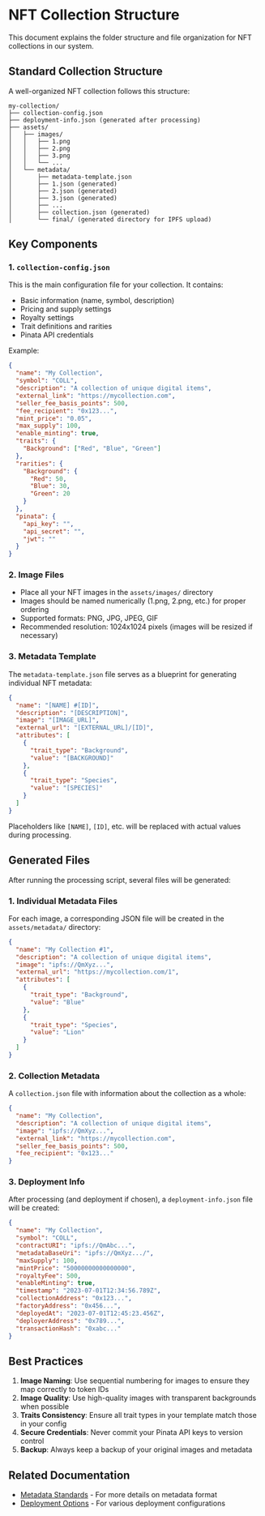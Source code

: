 # NFT Collection Structure

This document explains the folder structure and file organization for NFT collections in our system.

## Standard Collection Structure

A well-organized NFT collection follows this structure:

```
my-collection/
├── collection-config.json
├── deployment-info.json (generated after processing)
├── assets/
│   ├── images/
│   │   ├── 1.png
│   │   ├── 2.png
│   │   ├── 3.png
│   │   └── ...
│   └── metadata/
│       ├── metadata-template.json
│       ├── 1.json (generated)
│       ├── 2.json (generated)
│       ├── 3.json (generated)
│       ├── ...
│       ├── collection.json (generated)
│       └── final/ (generated directory for IPFS upload)
```

## Key Components

### 1. `collection-config.json`

This is the main configuration file for your collection. It contains:

- Basic information (name, symbol, description)
- Pricing and supply settings
- Royalty settings
- Trait definitions and rarities
- Pinata API credentials

Example:

```json
{
  "name": "My Collection",
  "symbol": "COLL",
  "description": "A collection of unique digital items",
  "external_link": "https://mycollection.com",
  "seller_fee_basis_points": 500,
  "fee_recipient": "0x123...",
  "mint_price": "0.05",
  "max_supply": 100,
  "enable_minting": true,
  "traits": {
    "Background": ["Red", "Blue", "Green"]
  },
  "rarities": {
    "Background": {
      "Red": 50,
      "Blue": 30,
      "Green": 20
    }
  },
  "pinata": {
    "api_key": "",
    "api_secret": "",
    "jwt": ""
  }
}
```

### 2. Image Files

- Place all your NFT images in the `assets/images/` directory
- Images should be named numerically (1.png, 2.png, etc.) for proper ordering
- Supported formats: PNG, JPG, JPEG, GIF
- Recommended resolution: 1024x1024 pixels (images will be resized if necessary)

### 3. Metadata Template

The `metadata-template.json` file serves as a blueprint for generating individual NFT metadata:

```json
{
  "name": "[NAME] #[ID]",
  "description": "[DESCRIPTION]",
  "image": "[IMAGE_URL]",
  "external_url": "[EXTERNAL_URL]/[ID]",
  "attributes": [
    {
      "trait_type": "Background",
      "value": "[BACKGROUND]"
    },
    {
      "trait_type": "Species",
      "value": "[SPECIES]"
    }
  ]
}
```

Placeholders like `[NAME]`, `[ID]`, etc. will be replaced with actual values during processing.

## Generated Files

After running the processing script, several files will be generated:

### 1. Individual Metadata Files

For each image, a corresponding JSON file will be created in the `assets/metadata/` directory:

```json
{
  "name": "My Collection #1",
  "description": "A collection of unique digital items",
  "image": "ipfs://QmXyz...",
  "external_url": "https://mycollection.com/1",
  "attributes": [
    {
      "trait_type": "Background",
      "value": "Blue"
    },
    {
      "trait_type": "Species",
      "value": "Lion"
    }
  ]
}
```

### 2. Collection Metadata

A `collection.json` file with information about the collection as a whole:

```json
{
  "name": "My Collection",
  "description": "A collection of unique digital items",
  "image": "ipfs://QmXyz...",
  "external_link": "https://mycollection.com",
  "seller_fee_basis_points": 500,
  "fee_recipient": "0x123..."
}
```

### 3. Deployment Info

After processing (and deployment if chosen), a `deployment-info.json` file will be created:

```json
{
  "name": "My Collection",
  "symbol": "COLL",
  "contractURI": "ipfs://QmAbc...",
  "metadataBaseUri": "ipfs://QmXyz.../",
  "maxSupply": 100,
  "mintPrice": "50000000000000000",
  "royaltyFee": 500,
  "enableMinting": true,
  "timestamp": "2023-07-01T12:34:56.789Z",
  "collectionAddress": "0x123...",
  "factoryAddress": "0x456...",
  "deployedAt": "2023-07-01T12:45:23.456Z",
  "deployerAddress": "0x789...",
  "transactionHash": "0xabc..."
}
```

## Best Practices

1. **Image Naming**: Use sequential numbering for images to ensure they map correctly to token IDs
2. **Image Quality**: Use high-quality images with transparent backgrounds when possible
3. **Traits Consistency**: Ensure all trait types in your template match those in your config
4. **Secure Credentials**: Never commit your Pinata API keys to version control
5. **Backup**: Always keep a backup of your original images and metadata

## Related Documentation

- [Metadata Standards](metadata-standards.md) - For more details on metadata format
- [Deployment Options](deployment-options.md) - For various deployment configurations
